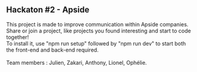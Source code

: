 ## Hackaton #2 - Apside
This project is made to improve communication within Apside companies.<br>
Share or join a project, like projects you found interesting and start to code together!<br>
To install it, use "npm run setup" followed by "npm run dev" to start both the front-end and back-end required.<br><br>
Team members : Julien, Zakari, Anthony, Lionel, Ophélie.
